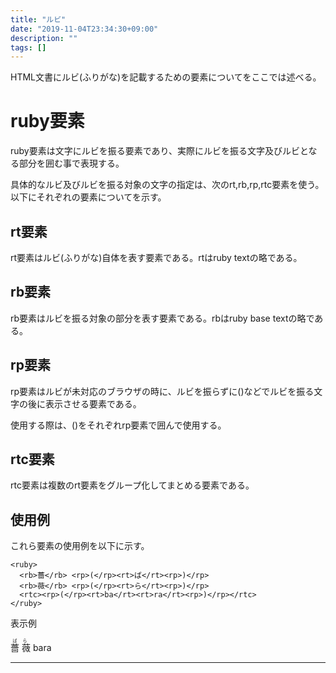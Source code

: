 ```yaml
---
title: "ルビ"
date: "2019-11-04T23:34:30+09:00"
description: ""
tags: []
---
```


HTML文書にルビ(ふりがな)を記載するための要素についてをここでは述べる。


# ruby要素

ruby要素は文字にルビを振る要素であり、実際にルビを振る文字及びルビとなる部分を囲む事で表現する。

具体的なルビ及びルビを振る対象の文字の指定は、次のrt,rb,rp,rtc要素を使う。以下にそれぞれの要素についてを示す。


## rt要素

rt要素はルビ(ふりがな)自体を表す要素である。rtはruby textの略である。

## rb要素

rb要素はルビを振る対象の部分を表す要素である。rbはruby base textの略である。

## rp要素

rp要素はルビが未対応のブラウザの時に、ルビを振らずに()などでルビを振る文字の後に表示させる要素である。

使用する際は、()をそれぞれrp要素で囲んで使用する。

## rtc要素

rtc要素は複数のrt要素をグループ化してまとめる要素である。


## 使用例

これら要素の使用例を以下に示す。

```
<ruby>
  <rb>薔</rb> <rp>(</rp><rt>ば</rt><rp>)</rp>
  <rb>薇</rb> <rp>(</rp><rt>ら</rt><rp>)</rp>
  <rtc><rp>(</rp><rt>ba</rt><rt>ra</rt><rp>)</rp></rtc>
</ruby>
```

表示例

<ruby>
  <rb>薔</rb> <rp>(</rp><rt>ば</rt><rp>)</rp>
  <rb>薇</rb> <rp>(</rp><rt>ら</rt><rp>)</rp>
  <rtc><rp>(</rp><rt>ba</rt><rt>ra</rt><rp>)</rp></rtc>
</ruby>
<hr>


